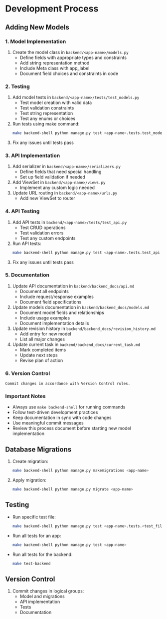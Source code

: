 # Development Process

## Adding New Models

### 1. Model Implementation
1. Create the model class in `backend/<app-name>/models.py`
   - Define fields with appropriate types and constraints
   - Add string representation method
   - Include Meta class with app_label
   - Document field choices and constraints in code

### 2. Testing
1. Add model tests in `backend/<app-name>/tests/test_models.py`
   - Test model creation with valid data
   - Test validation constraints
   - Test string representation
   - Test any enums or choices
2. Run tests using make command:
   ```bash
   make backend-shell python manage.py test <app-name>.tests.test_models
   ```
3. Fix any issues until tests pass

### 3. API Implementation
1. Add serializer in `backend/<app-name>/serializers.py`
   - Define fields that need special handling
   - Set up field validation if needed
2. Add ViewSet in `backend/<app-name>/views.py`
   - Implement any custom logic needed
3. Update URL routing in `backend/<app-name>/urls.py`
   - Add new ViewSet to router

### 4. API Testing
1. Add API tests in `backend/<app-name>/tests/test_api.py`
   - Test CRUD operations
   - Test validation errors
   - Test any custom endpoints
2. Run API tests:
   ```bash
   make backend-shell python manage.py test <app-name>.tests.test_api
   ```
3. Fix any issues until tests pass

### 5. Documentation
1. Update API documentation in `backend/backend_docs/api.md`
   - Document all endpoints
   - Include request/response examples
   - Document field specifications
2. Update models documentation in `backend/backend_docs/models.md`
   - Document model fields and relationships
   - Include usage examples
   - Document implementation details
3. Update revision history in `backend/backend_docs/revision_history.md`
   - Add entry for new model
   - List all major changes
4. Update current task in `backend/backend_docs/current_task.md`
   - Mark completed items
   - Update next steps
   - Revise plan of action

### 6. Version Control
    Commit changes in accordance with Version Control rules.

### Important Notes
- Always use `make backend-shell` for running commands
- Follow test-driven development practices
- Keep documentation in sync with code changes
- Use meaningful commit messages
- Review this process document before starting new model implementation

## Database Migrations
1. Create migration:
   ```bash
   make backend-shell python manage.py makemigrations <app-name>
   ```
2. Apply migration:
   ```bash
   make backend-shell python manage.py migrate <app-name>
   ```

## Testing
- Run specific test file:
  ```bash
  make backend-shell python manage.py test <app-name>.tests.<test_file>
  ```
- Run all tests for an app:
  ```bash
  make backend-shell python manage.py test <app-name>
  ```
- Run all tests for the backend:
  ```bash
  make test-backend
  ```

## Version Control
1. Commit changes in logical groups:
   - Model and migrations
   - API implementation
   - Tests
   - Documentation